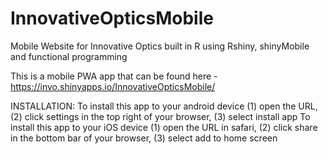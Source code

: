 # InnovativeOpticsMobile
Mobile Website for Innovative Optics built in R using Rshiny, shinyMobile and functional programming

This is a mobile PWA app that can be found here - https://invo.shinyapps.io/InnovativeOpticsMobile/

INSTALLATION:
To install this app to your android device (1) open the URL, (2) click settings in the top right of your browser, (3) select install app
To install this app to your iOS device (1) open the URL in safari, (2) click share in the bottom bar of your browser, (3) select add to home screen

